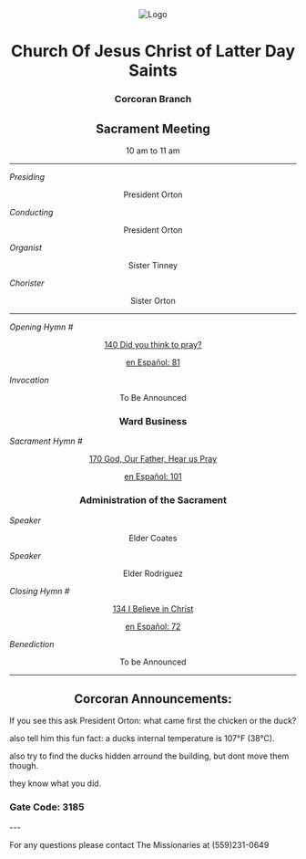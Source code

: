 <div align="center">
  <img src="https://www.churchofjesuschrist.org/imgs/e3b34b63f0f711edac08eeeeac1eaa9782b85f5d/full/%21640%2C/0/default" alt="Logo">
</div>

<!---
--->
<div align="center">
  <h1>Church Of Jesus Christ of Latter Day Saints</h1>  
  <h3>Corcoran Branch</h3>  
  <h2>Sacrament Meeting</h2>  
  10 am to 11 am
</div>

---

*Presiding*  
<div align="center">President Orton</div>

*Conducting*  
<div align="center">President Orton</div>

*Organist*  
<div align="center">Sister Tinney</div>

*Chorister*  
<div align="center">Sister Orton</div>

---

*Opening Hymn #*  
<div align="center">
  <a href="https://www.churchofjesuschrist.org/study/manual/hymns/did-you-think-to-pray?lang=eng">140 Did you think to pray?   </a>
  
   <a href="https://www.churchofjesuschrist.org/study/manual/hymns/did-you-think-to-pray?lang=spa">en Español: 81 </a>

</div>

*Invocation*  
<div align="center">To Be Announced</div>

<div align="center">
  <h3>Ward Business</h3>
</div>

*Sacrament Hymn #*  
<div align="center">
  <a href="https://www.churchofjesuschrist.org/study/manual/hymns/god-our-father-hear-us-pray?lang=eng"> 170 God, Our Father, Hear us Pray </a>

<a href="https://www.churchofjesuschrist.org/study/manual/hymns/god-our-father-hear-us-pray?lang=eng">en Español: 101</a>
</div>

<div align="center">
  <h3>Administration of the Sacrament</h3>
</div>




*Speaker*
<div align="center"> Elder Coates
</div>

<!---
*intermediate Hymn #*  

<div align="center">
  <a href="https://www.churchofjesuschrist.org/study/music/hymns-for-home-and-church/when-the-savior-comes-again?lang=eng">1002 When the Savior Comes Again</a>
  
  <a href="https://www.churchofjesuschrist.org/study/music/hymns-for-home-and-church/when-the-savior-comes-again?lang=spa">en Español: 1002</a>
</div>
--->

*Speaker*  

<div align="center"> Elder Rodriguez
</div>

*Closing Hymn #*  

<div align="center">
  <a href="https://www.churchofjesuschrist.org/study/manual/hymns/i-believe-in-christ?lang=eng">134 I Believe in Christ</a>
  
  <a href="https://www.churchofjesuschrist.org/study/manual/hymns/i-believe-in-christ?lang=spa"> en Español: 72</a>
</div>


*Benediction*  
<div align="center">To be Announced</div>

---

<div align="center">
  <h2>Corcoran Announcements:</h2>
</div>

If you see this ask President Orton: what came first the chicken or the duck?

also tell him this fun fact: a ducks internal temperature is 107°F (38°C).

also try to find the ducks hidden arround the building, but dont move them though.

they know what you did.

<h3> Gate Code: 3185</h3>
---

For any questions please contact The Missionaries at (559)231-0649
